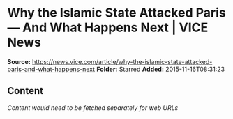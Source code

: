 # Why the Islamic State Attacked Paris — And What Happens Next | VICE News

**Source:** https://news.vice.com/article/why-the-islamic-state-attacked-paris-and-what-happens-next
**Folder:** Starred
**Added:** 2015-11-16T08:31:23




## Content
*Content would need to be fetched separately for web URLs*
